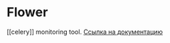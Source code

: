 # Flower

[[celery]] monitoring tool. [Ссылка на документацию](https://flower.readthedocs.io/en/latest/)
